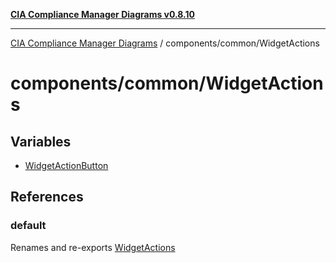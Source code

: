 [**CIA Compliance Manager Diagrams v0.8.10**](../../../README.md)

***

[CIA Compliance Manager Diagrams](../../../modules.md) / components/common/WidgetActions

# components/common/WidgetActions

## Variables

- [WidgetActionButton](variables/WidgetActionButton.md)

## References

### default

Renames and re-exports [WidgetActions](../../variables/WidgetActions.md)
